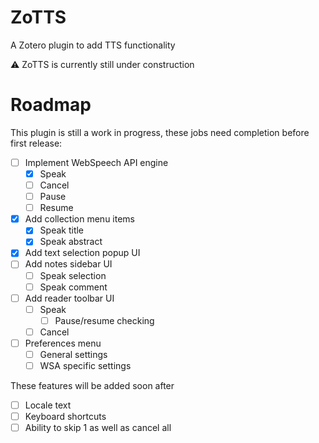# ZoTTS
A Zotero plugin to add TTS functionality

⚠️ ZoTTS is currently still under construction

# Roadmap
This plugin is still a work in progress, these jobs need completion before first release:
- [ ] Implement WebSpeech API engine
  - [x] Speak
  - [ ] Cancel
  - [ ] Pause
  - [ ] Resume
- [x] Add collection menu items
  - [x] Speak title
  - [x] Speak abstract
- [x] Add text selection popup UI
- [ ] Add notes sidebar UI
  - [ ] Speak selection
  - [ ] Speak comment
- [ ] Add reader toolbar UI
  - [ ] Speak
    - [ ] Pause/resume checking
  - [ ] Cancel
- [ ] Preferences menu
  - [ ] General settings
  - [ ] WSA specific settings

These features will be added soon after
- [ ] Locale text
- [ ] Keyboard shortcuts
- [ ] Ability to skip 1 as well as cancel all
